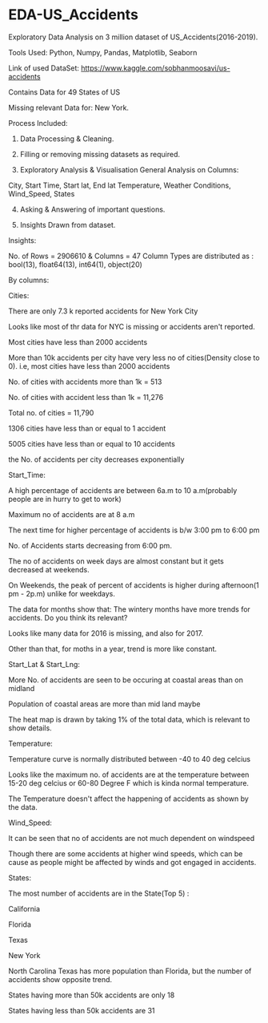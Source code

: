 # EDA-US_Accidents
Exploratory Data Analysis on  3 million dataset of US_Accidents(2016-2019).

Tools Used: Python, Numpy, Pandas, Matplotlib, Seaborn

Link of used DataSet:
https://www.kaggle.com/sobhanmoosavi/us-accidents

Contains Data for 49 States of US

Missing relevant Data for: New York.

Process Included:

1. Data Processing & Cleaning.

2. Filling or removing missing datasets as required.

3. Exploratory Analysis & Visualisation
General Analysis on Columns:

City,
Start Time,
Start lat, End lat
Temperature,
Weather Conditions,
Wind_Speed,
States

4. Asking & Answering of important questions.

5. Insights Drawn from dataset.

Insights:

No. of Rows = 2906610 & Columns = 47
Column Types are distributed as : bool(13), float64(13), int64(1), object(20)

By columns:

Cities:


There are only 7.3 k reported accidents for New York City

Looks like most of thr data for NYC is missing or accidents aren't reported.

Most cities have less than 2000 accidents

More than 10k accidents per city have very less no of cities(Density close to 0). i.e, most cities have less than 2000 accidents

No. of cities with accidents more than 1k = 513

No. of cities with accident less than 1k = 11,276

Total no. of cities = 11,790

1306 cities have less than or equal to 1 accident

5005 cities have less than or equal to 10 accidents

the No. of accidents per city decreases exponentially


Start_Time:

A high percentage of accidents are between 6a.m to 10 a.m(probably people are in hurry to get to work)

Maximum no of accidents are at 8 a.m

The next time for higher percentage of accidents is b/w 3:00 pm to 6:00 pm

No. of Accidents starts decreasing from 6:00 pm.

The no of accidents on week days are almost constant but it gets decreased at weekends.

On Weekends, the peak of percent of accidents is higher during afternoon(1 pm - 2p.m) unlike for weekdays.

The data for months show that: The wintery months have more trends for accidents. Do you think its relevant?

Looks like many data for 2016 is missing, and also for 2017.

Other than that, for moths in a year, trend is more like constant.

Start_Lat & Start_Lng:

More No. of accidents are seen to be occuring at coastal areas than on midland

Population of coastal areas are more than mid land maybe

The heat map is drawn by taking 1% of the total data, which is relevant to show details.


Temperature:

Temperature curve is normally distributed between -40 to 40 deg celcius

Looks like the maximum no. of accidents are at the temperature between 15-20 deg celcius or 60-80 Degree F which is kinda normal temperature.

The Temperature doesn't affect the happening of accidents as shown by the data.


Wind_Speed:

It can be seen that no of accidents are not much dependent on windspeed

Though there are some accidents at higher wind speeds, which can be cause as people might be affected by winds and got engaged in accidents.


States:

The most number of accidents are in the State(Top 5) :

California

Florida

Texas

New York

North Carolina Texas has more population than Florida, but the number of accidents show opposite trend.

States having more than 50k accidents are only 18

States having less than 50k accidents are 31

